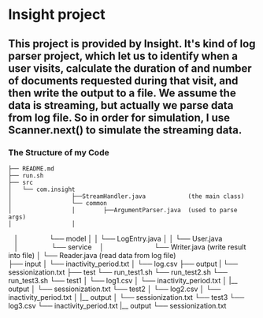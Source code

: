 # Insight project
## This project is provided by Insight. It's kind of log parser project, which let us to identify when a user visits, calculate the duration of and number of documents requested during that visit, and then write the output to a file. We assume the data is streaming, but actually we parse data from log file. So in order for simulation, I use Scanner.next() to simulate the streaming data. 

### The Structure of my Code

    ├── README.md 
    ├── run.sh
    ├── src
    │   └── com.insight
    │                 ├──StreamHandler.java            (the main class)
    │                 └── common
    │                 │        ├──ArgumentParser.java  (used to parse  args)
    │                 │
    │                 └── model
    │                 │       └── LogEntry.java
    │                 │       └── User.java      
    │                 └── service
    │                           └── Writer.java   (write result into file)
    │                           └── Reader.java   (read data from log file)     
    ├── input
    │   └── inactivity_period.txt
    │   └── log.csv
    ├── output
    |   └── sessionization.txt
    ├── test
        └── run_test1.sh
        └── run_test2.sh
        └── run_test3.sh
        └── test1
        │    └── log1.csv
        │    └── inactivity_period.txt
        │    |__ output
        │             └── sessionization.txt
        └── test2
        │    └── log2.csv
        │    └── inactivity_period.txt
        │    |__ output
        │             └── sessionization.txt
        └── test3
            └── log3.csv
            └── inactivity_period.txt
            |__ output
                     └── sessionization.txt                    
